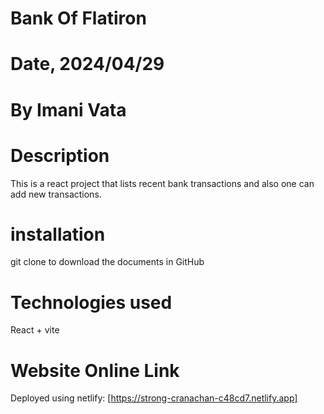 # Bank Of Flatiron

# Date, 2024/04/29

# By Imani Vata

# Description

This is a react project that lists recent bank transactions and also one can add new transactions.

# installation
git clone to download the documents in GitHub

# Technologies used
React + vite

# Website Online Link

Deployed using netlify: 
[https://strong-cranachan-c48cd7.netlify.app]

